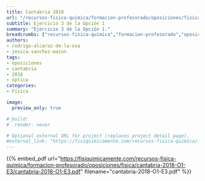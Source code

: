 ```yaml
---
title: Cantabria 2018
url: "/recursos-fisica-quimica/formacion-profesorado/oposiciones/fisica/cantabria-2018-O1-E3"
subtitle: Ejercicio 3 de la Opción 1
summary: "Ejercicio 3 de la Opción 1."
breadcrumbs: ["recursos-fisica-quimica","formacion-profesorado","oposiciones","fisica"]
authors:
- rodrigo-alcaraz-de-la-osa
- jesica-sanchez-mazon
tags:
- oposiciones
- cantabria
- 2018
- óptica
categories:
- Física

image:
  preview_only: true

#_build:
#  render: never

# Optional external URL for project (replaces project detail page).
#external_link: "https://fisiquimicamente.com/recursos-fisica-quimica/formacion-profesorado/oposiciones/fisica/cantabria-2018-o1-e3/cantabria-2018-o1-e3.pdf"
---
```


{{% embed_pdf url="https://fisiquimicamente.com/recursos-fisica-quimica/formacion-profesorado/oposiciones/fisica/cantabria-2018-O1-E3/cantabria-2018-O1-E3.pdf" filename="cantabria-2018-O1-E3.pdf" %}}